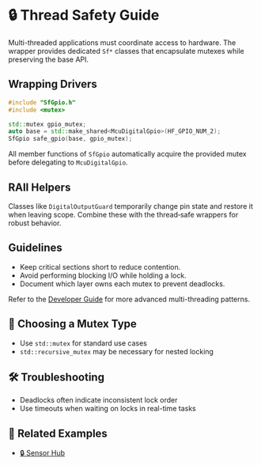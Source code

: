 # 🔒 Thread Safety Guide

Multi-threaded applications must coordinate access to hardware. The wrapper provides dedicated `Sf*` classes that encapsulate mutexes while preserving the base API.

## Wrapping Drivers

```cpp
#include "SfGpio.h"
#include <mutex>

std::mutex gpio_mutex;
auto base = std::make_shared<McuDigitalGpio>(HF_GPIO_NUM_2);
SfGpio safe_gpio(base, gpio_mutex);
```

All member functions of `SfGpio` automatically acquire the provided mutex before delegating to `McuDigitalGpio`.

## RAII Helpers

Classes like `DigitalOutputGuard` temporarily change pin state and restore it when leaving scope. Combine these with the thread‑safe wrappers for robust behavior.

## Guidelines

- Keep critical sections short to reduce contention.
- Avoid performing blocking I/O while holding a lock.
- Document which layer owns each mutex to prevent deadlocks.

Refer to the [Developer Guide](DeveloperGuide.md) for more advanced multi-threading patterns.

## 🧰 Choosing a Mutex Type
- Use `std::mutex` for standard use cases
- `std::recursive_mutex` may be necessary for nested locking

## 🛠️ Troubleshooting
- Deadlocks often indicate inconsistent lock order
- Use timeouts when waiting on locks in real-time tasks

## 🔗 Related Examples
- [🔒 Sensor Hub](../examples/sensor-hub.md)
